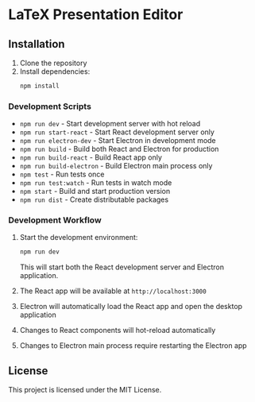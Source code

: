 # LaTeX Presentation Editor
<!--
A presentation editor that combines visual editing with LaTeX rendering, built with Electron, React, and TypeScript.

## Features
- Visual presentation editing interface
- LaTeX rendering for mathematical expressions and formatting
- Cross-platform desktop application (Windows, macOS, Linux)
- Modern React-based UI with TypeScript support
- Integrated development environment with hot reload
-->


## Installation

1. Clone the repository
2. Install dependencies:
   ```bash
   npm install
   ```

### Development Scripts

- `npm run dev` - Start development server with hot reload
- `npm run start-react` - Start React development server only
- `npm run electron-dev` - Start Electron in development mode
- `npm run build` - Build both React and Electron for production
- `npm run build-react` - Build React app only
- `npm run build-electron` - Build Electron main process only
- `npm test` - Run tests once
- `npm run test:watch` - Run tests in watch mode
- `npm start` - Build and start production version
- `npm run dist` - Create distributable packages

### Development Workflow

1. Start the development environment:
   ```bash
   npm run dev
   ```
   This will start both the React development server and Electron application.

2. The React app will be available at `http://localhost:3000`
3. Electron will automatically load the React app and open the desktop application
4. Changes to React components will hot-reload automatically
5. Changes to Electron main process require restarting the Electron app
<!--
### Building for Production

1. Build the application:
   ```bash
   npm run build
   ```

2. Create distribution packages:
   ```bash
   npm run dist
   ```

### Testing

Run the test suite:
```bash
npm test
```

Run tests in watch mode during development:
```bash
npm run test:watch
```

## Architecture

- **Frontend**: React 18 with TypeScript
- **Desktop Framework**: Electron
- **State Management**: Redux Toolkit
- **Canvas Library**: Fabric.js for visual editing
- **Build Tool**: React Scripts with custom Electron integration
- **Testing**: Jest with React Testing Library
-->
## License

This project is licensed under the MIT License.